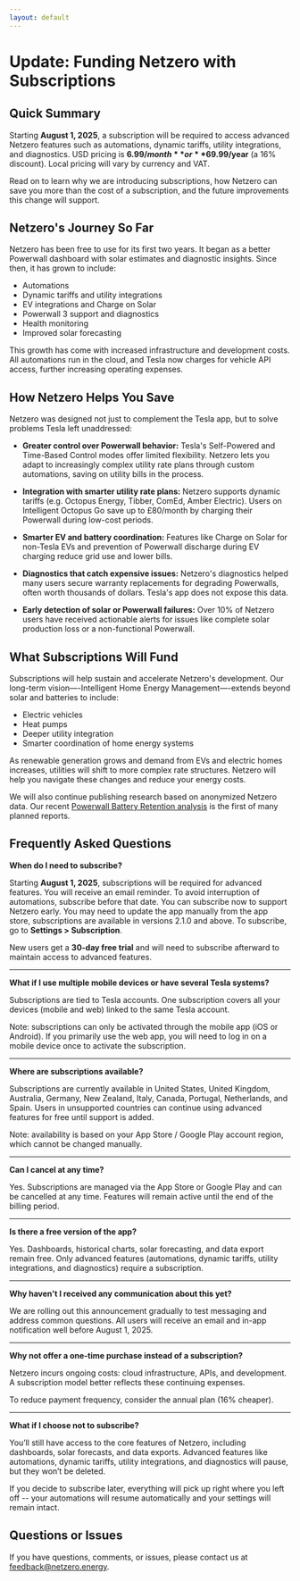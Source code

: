 ```yaml
---
layout: default
---
```


# Update: Funding Netzero with Subscriptions

## Quick Summary

Starting **August 1, 2025**, a subscription will be required to access advanced Netzero features
such as automations, dynamic tariffs, utility integrations, and diagnostics. USD pricing is
**$6.99/month** or **$69.99/year** (a 16% discount). Local pricing will vary by currency and VAT.

Read on to learn why we are introducing subscriptions, how Netzero can save you more than the cost
of a subscription, and the future improvements this change will support.


## Netzero's Journey So Far

Netzero has been free to use for its first two years. It began as a better Powerwall dashboard with
solar estimates and diagnostic insights. Since then, it has grown to include:

- Automations
- Dynamic tariffs and utility integrations
- EV integrations and Charge on Solar
- Powerwall 3 support and diagnostics
- Health monitoring
- Improved solar forecasting

This growth has come with increased infrastructure and development costs. All automations run in
the cloud, and Tesla now charges for vehicle API access, further increasing operating expenses.


## How Netzero Helps You Save

Netzero was designed not just to complement the Tesla app, but to solve problems Tesla left unaddressed:

- **Greater control over Powerwall behavior:**
  Tesla's Self-Powered and Time-Based Control modes offer limited flexibility. Netzero lets you
  adapt to increasingly complex utility rate plans through custom automations, saving on utility
  bills in the process.

- **Integration with smarter utility rate plans:**
  Netzero supports dynamic tariffs (e.g. Octopus Energy, Tibber, ComEd, Amber Electric). Users on
  Intelligent Octopus Go save up to £80/month by charging their Powerwall during low-cost periods.

- **Smarter EV and battery coordination:**
  Features like Charge on Solar for non-Tesla EVs and prevention of Powerwall discharge during EV
  charging reduce grid use and lower bills.

- **Diagnostics that catch expensive issues:**
  Netzero's diagnostics helped many users secure warranty replacements for degrading
  Powerwalls, often worth thousands of dollars. Tesla's app does not expose this data.

- **Early detection of solar or Powerwall failures:**
  Over 10% of Netzero users have received actionable alerts for issues like complete solar
  production loss or a non-functional Powerwall.


## What Subscriptions Will Fund

Subscriptions will help sustain and accelerate Netzero's development. Our long-term
vision—-Intelligent Home Energy Management—-extends beyond solar and batteries to include:

- Electric vehicles
- Heat pumps
- Deeper utility integration
- Smarter coordination of home energy systems

As renewable generation grows and demand from EVs and electric homes increases, utilities will
shift to more complex rate structures. Netzero will help you navigate these changes and reduce your
energy costs.

We will also continue publishing research based on anonymized Netzero data. Our recent
[Powerwall Battery Retention analysis](https://www.netzero.energy/content/2025-02/powerwall-analysis)
is the first of many planned reports.


## Frequently Asked Questions

**When do I need to subscribe?**

Starting **August 1, 2025**, subscriptions will be required for advanced features. You will receive
an email reminder. To avoid interruption of automations, subscribe before that date. You can subscribe
now to support Netzero early. You may need to update the app manually from the app store,
subscriptions are available in versions 2.1.0 and above. To subscribe, go to
**Settings > Subscription**.

New users get a **30-day free trial** and will need to subscribe afterward to maintain access to
advanced features.

---

**What if I use multiple mobile devices or have several Tesla systems?**

Subscriptions are tied to Tesla accounts. One subscription covers all your devices (mobile and web)
linked to the same Tesla account.

Note: subscriptions can only be activated through the mobile app (iOS or Android). If you primarily
use the web app, you will need to log in on a mobile device once to activate the subscription.

---

**Where are subscriptions available?**

Subscriptions are currently available in United States, United Kingdom, Australia, Germany,
New Zealand, Italy, Canada, Portugal, Netherlands, and Spain. Users in unsupported countries can
continue using advanced features for free until support is added.

Note: availability is based on your App Store / Google Play account region, which cannot be
changed manually.

---

**Can I cancel at any time?**

Yes. Subscriptions are managed via the App Store or Google Play and can be cancelled at any time.
Features will remain active until the end of the billing period.

---

**Is there a free version of the app?**

Yes. Dashboards, historical charts, solar forecasting, and data export remain free. Only advanced
features (automations, dynamic tariffs, utility integrations, and diagnostics) require a
subscription.

---

**Why haven't I received any communication about this yet?**

We are rolling out this announcement gradually to test messaging and address common questions. All
users will receive an email and in-app notification well before August 1, 2025.

---

**Why not offer a one-time purchase instead of a subscription?**

Netzero incurs ongoing costs: cloud infrastructure, APIs, and development. A subscription model
better reflects these continuing expenses.

To reduce payment frequency, consider the annual plan (16% cheaper).

---

**What if I choose not to subscribe?**

You’ll still have access to the core features of Netzero, including dashboards, solar forecasts,
and data exports. Advanced features like automations, dynamic tariffs, utility integrations, and
diagnostics will pause, but they won’t be deleted.

If you decide to subscribe later, everything will pick up right where you left off -- your
automations will resume automatically and your settings will remain intact.


## Questions or Issues

If you have questions, comments, or issues, please contact us at [feedback@netzero.energy](mailto:feedback@netzero.energy).
